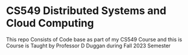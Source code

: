 # CS549 Distributed Systems and Cloud Computing

This repo Consists of Code base as part of my CS549 Course and this is Course is Taught by Professor D Duggan during Fall 2023 Semester
